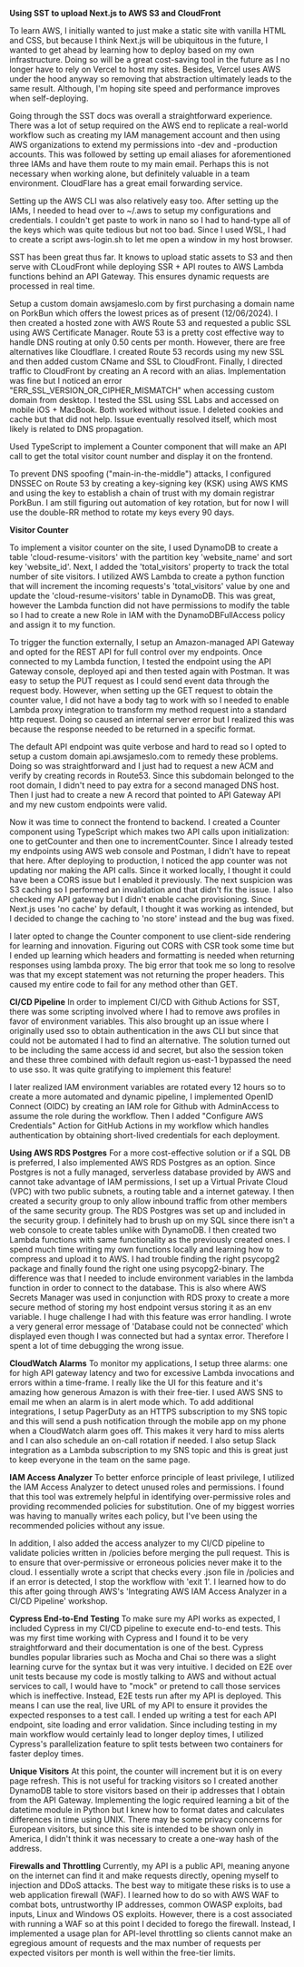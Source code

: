 **Using SST to upload Next.js to AWS S3 and CloudFront**

To learn AWS, I initially wanted to just make a static site with vanilla HTML and CSS, but because I think Next.js will be ubiquitous in the future, I wanted to get ahead by learning how to deploy based on my own infrastructure. Doing so will be a great cost-saving tool in the future as I no longer have to rely on Vercel to host my sites. Besides, Vercel uses AWS under the hood anyway so removing that abstraction ultimately leads to the same result. Although, I'm hoping site speed and performance improves when self-deploying.

Going through the SST docs was overall a straightforward experience. There was a lot of setup required on the AWS end to replicate a real-world workflow such as creating my IAM management account and then using AWS organizations to extend my permissions into -dev and -production accounts. This was followed by setting up email aliases for aforementioned three IAMs and have them route to my main email. Perhaps this is not necessary when working alone, but definitely valuable in a team environment. CloudFlare has a great email forwarding service.

Setting up the AWS CLI was also relatively easy too. After setting up the IAMs, I needed to head over to ~/.aws to setup my configurations and credentials. I couldn't get paste to work in nano so I had to hand-type all of the keys which was quite tedious but not too bad. Since I used WSL, I had to create a script aws-login.sh to let me open a window in my host browser.

SST has been great thus far. It knows to upload static assets to S3 and then serve with CLoudFront while deploying SSR + API routes to AWS Lambda functions behind an API Gateway. This ensures dynamic requests are processed in real time.

Setup a custom domain awsjameslo.com by first purchasing a domain name on PorkBun which offers the lowest prices as of present (12/06/2024). I then created a hosted zone with AWS Route 53 and requested a public SSL using AWS Certificate Manager. Route 53 is a pretty cost effective way to handle DNS routing at only 0.50 cents per month. However, there are free alternatives like Cloudflare. I created Route 53 records using my new SSL and then added custom CName and SSL to CloudFront. Finally, I directed traffic to CloudFront by creating an A record with an alias. Implementation was fine but I noticed an error "ERR_SSL_VERSION_OR_CIPHER_MISMATCH" when accessing custom domain from desktop. I tested the SSL using SSL Labs and accessed on mobile iOS + MacBook. Both worked without issue. I deleted cookies and cache but that did not help. Issue eventually resolved itself, which most likely is related to DNS propagation.

Used TypeScript to implement a Counter component that will make an API call to get the total visitor count number and display it on the frontend.

To prevent DNS spoofing ("main-in-the-middle") attacks, I configured DNSSEC on Route 53 by creating a key-signing key (KSK) using AWS KMS and using the key to establish a chain of trust with my domain registrar PorkBun. I am still figuring out automation of key rotation, but for now I will use the double-RR method to rotate my keys every 90 days.

**Visitor Counter**

To implement a visitor counter on the site, I used DynamoDB to create a table 'cloud-resume-visitors' with the partition key 'website_name' and sort key 'website_id'. Next, I added the 'total_visitors' property to track the total number of site visitors. I utilized AWS Lambda to create a python function that will increment the incoming requests's 'total_visitors' value by one and update the 'cloud-resume-visitors' table in DynamoDB. This was great, however the Lambda function did not have permissions to modify the table so I had to create a new Role in IAM with the DynamoDBFullAccess policy and assign it to my function.

To trigger the function externally, I setup an Amazon-managed API Gateway and opted for the REST API for full control over my endpoints. Once connected to my Lambda function, I tested the endpoint using the API Gateway console, deployed api and then tested again with Postman. It was easy to setup the PUT request as I could send event data through the request body. However, when setting up the GET request to obtain the counter value, I did not have a body tag to work with so I needed to enable Lambda proxy integration to transform my method request into a standard http request. Doing so caused an internal server error but I realized this was because the response needed to be returned in a specific format.

The default API endpoint was quite verbose and hard to read so I opted to setup a custom domain api.awsjameslo.com to remedy these problems. Doing so was straightforward and I just had to request a new ACM and verify by creating records in Route53. Since this subdomain belonged to the root domain, I didn't need to pay extra for a second managed DNS host. Then I just had to create a new A record that pointed to API Gateway API and my new custom endpoints were valid.

Now it was time to connect the frontend to backend. I created a Counter component using TypeScript which makes two API calls upon initialization: one to getCounter and then one to incrementCounter. Since I already tested my endpoints using AWS web console and Postman, I didn't have to repeat that here. After deploying to production, I noticed the app counter was not updating nor making the API calls. Since it worked locally, I thought it could have been a CORS issue but I enabled it previously. The next suspicion was S3 caching so I performed an invalidation and that didn't fix the issue. I also checked my API gateway but I didn't enable cache provisioning. Since Next.js uses 'no cache' by default, I thought it was working as intended, but I decided to change the caching to 'no store' instead and the bug was fixed.

I later opted to change the Counter component to use client-side rendering for learning and innovation. Figuring out CORS with CSR took some time but I ended up learning which headers and formatting is needed when returning responses using lambda proxy. The big error that took me so long to resolve was that my except statement was not returning the proper headers. This caused my entire code to fail for any method other than GET.

**CI/CD Pipeline**
In order to implement CI/CD with Github Actions for SST, there was some scripting involved where I had to remove aws profiles in favor of environment variables. This also brought up an issue where I originally used sso to obtain authentication in the aws CLI but since that could not be automated I had to find an alternative. The solution turned out to be including the same access id and secret, but also the session token and these three combined with default region us-east-1 bypassed the need to use sso. It was quite gratifying to implement this feature!

I later realized IAM environment variables are rotated every 12 hours so to create a more automated and dynamic pipeline, I implemented OpenID Connect (OIDC) by creating an IAM role for Github with AdminAccess to assume the role during the workflow. Then I added "Configure AWS Credentials" Action for GitHub Actions in my workflow which handles authentication by obtaining short-lived credentials for each deployment.

**Using AWS RDS Postgres**
For a more cost-effective solution or if a SQL DB is preferred, I also implemented AWS RDS Postgres as an option. Since Postgres is not a fully managed, serverless database provided by AWS and cannot take advantage of IAM permissions, I set up a Virtual Private Cloud (VPC) with two public subnets, a routing table and a internet gateway. I then created a security group to only allow inbound traffic from other members of the same security group. The RDS Postgres was set up and included in the security group. I definitely had to brush up on my SQL since there isn't a web console to create tables unlike with DynamoDB. I then created two Lambda functions with same functionality as the previously created ones. I spend much time writing my own functions locally and learning how to compress and upload it to AWS. I had trouble finding the right psycopg2 package and finally found the right one using psycopg2-binary. The difference was that I needed to include environment variables in the lambda function in order to connect to the database. This is also where AWS Secrets Manager was used in conjunction with RDS proxy to create a more secure method of storing my host endpoint versus storing it as an env variable. I huge challenge I had with this feature was error handling. I wrote a very general error message of 'Database could not be connected' which displayed even though I was connected but had a syntax error. Therefore I spent a lot of time debugging the wrong issue.

**CloudWatch Alarms**
To monitor my applications, I setup three alarms: one for high API gateway latency and two for excessive Lambda invocations and errors within a time-frame. I really like the UI for this feature and it's amazing how generous Amazon is with their free-tier. I used AWS SNS to email me when an alarm is in alert mode which. To add additional integrations, I setup PagerDuty as an HTTPS subscription to my SNS topic and this will send a push notification through the mobile app on my phone when a CloudWatch alarm goes off. This makes it very hard to miss alerts and I can also schedule an on-call rotation if needed. I also setup Slack integration as a Lambda subscription to my SNS topic and this is great just to keep everyone in the team on the same page.

**IAM Access Analyzer**
To better enforce principle of least privilege, I utilized the IAM Access Analyzer to detect unused roles and permissions. I found that this tool was extremely helpful in identifying over-permissive roles and providing recommended policies for substitution. One of my biggest worries was having to manually writes each policy, but I've been using the recommended policies without any issue.

In addition, I also added the access analyzer to my CI/CD pipeline to validate policies written in /policies before merging the pull request. This is to ensure that over-permissive or erroneous policies never make it to the cloud. I essentially wrote a script that checks every .json file in /policies and if an error is detected, I stop the workflow with 'exit 1'. I learned how to do this after going through AWS's 'Integrating AWS IAM Access Analyzer in a CI/CD Pipeline' workshop.

**Cypress End-to-End Testing**
To make sure my API works as expected, I included Cypress in my CI/CD pipeline to execute end-to-end tests. This was my first time working with Cypress and I found it to be very straightforward and their documentation is one of the best. Cypress bundles popular libraries such as Mocha and Chai so there was a slight learning curve for the syntax but it was very intuitive. I decided on E2E over unit tests because my code is mostly talking to AWS and without actual services to call, I would have to "mock" or pretend to call those services which is ineffective. Instead, E2E tests run after my API is deployed. This means I can use the real, live URL of my API to ensure it provides the expected responses to a test call. I ended up writing a test for each API endpoint, site loading and error validation. Since including testing in my main workflow would certainly lead to longer deploy times, I utilized Cypress's parallelization feature to split tests between two containers for faster deploy times.

**Unique Visitors**
At this point, the counter will increment but it is on every page refresh. This is not useful for tracking visitors so I created another DynamoDB table to store visitors based on their ip addresses that I obtain from the API Gateway. Implementing the logic required learning a bit of the datetime module in Python but I knew how to format dates and calculates differences in time using UNIX. There may be some privacy concerns for European visitors, but since this site is intended to be shown only in America, I didn't think it was necessary to create a one-way hash of the address.

**Firewalls and Throttling**
Currently, my API is a public API, meaning anyone on the internet can find it and make requests directly, opening myself to injection and DDoS attacks. The best way to mitigate these risks is to use a web application firewall (WAF). I learned how to do so with AWS WAF to combat bots, untrustworthy IP addresses, common OWASP exploits, bad inputs, Linux and Windows OS exploits. However, there is a cost associated with running a WAF so at this point I decided to forego the firewall. Instead, I implemented a usage plan for API-level throttling so clients cannot make an egregious amount of requests and the max number of requests per expected visitors per month is well within the free-tier limits.
